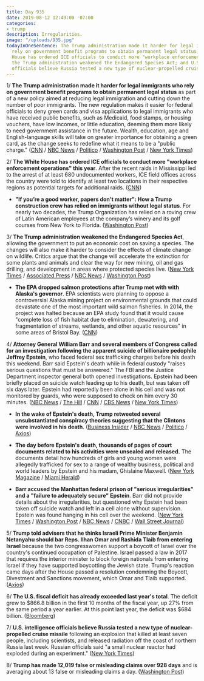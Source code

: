 ```yaml
---
title: Day 935
date: 2019-08-12 12:49:00 -07:00
categories:
- trump
description: Irregularities.
image: "/uploads/935.jpg"
todayInOneSentence: The Trump administration made it harder for legal immigrants who
  rely on government benefit programs to obtain permanent legal status; the White
  House has ordered ICE officials to conduct more "workplace enforcement operations";
  the Trump administration weakened the Endangered Species Act; and U.S. intelligence
  officials believe Russia tested a new type of nuclear-propelled cruise missile.
---
```


1/ **The Trump administration made it harder for legal immigrants who rely on government benefit programs to obtain permanent legal status** as part of a new policy aimed at reducing legal immigration and cutting down the number of poor immigrants. The new regulation makes it easier for federal officials to deny green cards and visa applications to legal immigrants who have received public benefits, such as Medicaid, food stamps, or housing vouchers, have low incomes, or little education, deeming them more likely to need government assistance in the future. Wealth, education, age and English-language skills will take on greater importance for obtaining a green card, as the change seeks to redefine what it means to be a "public charge." ([CNN](https://www.cnn.com/2019/08/12/politics/legal-immigration-public-charge/index.html) / [NBC News](https://www.nbcnews.com/politics/politics-news/trump-administration-make-it-harder-low-income-immigrants-stay-n1041316) / [Politico](https://www.politico.com/story/2019/08/12/trumop-immigration-public-benefits-1413690) / [Washington Post](https://www.washingtonpost.com/immigration/trump-administration-aims-to-make-citizenship-more-difficult-for-immigrants-who-rely-on-public-assistance/2019/08/12/fe3f8162-b565-11e9-8949-5f36ff92706e_story.html) / [New York Times](https://www.nytimes.com/2019/08/12/us/politics/trump-immigration-policy.html))

2/ **The White House has ordered ICE officials to conduct more "workplace enforcement operations" this year**. After the recent raids in Mississippi led to the arrest of at least 680 undocumented workers, ICE field offices across the country were told to identify at least two locations in their respective regions as potential targets for additional raids. ([CNN](https://www.cnn.com/2019/08/09/politics/white-house-expanding-ice-raids/index.html))

* **"If you’re a good worker, papers don't matter": How a Trump construction crew has relied on immigrants without legal status**. For nearly two decades, the Trump Organization has relied on a roving crew of Latin American employees at the company’s winery and its golf courses from New York to Florida. ([Washington Post](https://www.washingtonpost.com/politics/if-youre-a-good-worker-papers-dont-matter-how-a-trump-construction-crew-has-relied-on-immigrants-without-legal-status/2019/08/09/cf59014a-b3ab-11e9-8e94-71a35969e4d8_story.html))

3/ **The Trump administration weakened the Endangered Species Act**, allowing the government to put an economic cost on saving a species. The changes will also make it harder to consider the effects of climate change on wildlife. Critics argue that the change will accelerate the extinction for some plants and animals and clear the way for new mining, oil and gas drilling, and development in areas where protected species live. ([New York Times](https://www.nytimes.com/2019/08/12/climate/endangered-species-act-changes.html) / [Associated Press](https://apnews.com/9bf4541d89e6444783814e53302ce479) / [NBC News](https://www.nbcnews.com/politics/donald-trump/trump-administration-overhaul-endangered-species-act-n1041426) / [Washington Post](https://www.washingtonpost.com/climate-environment/2019/08/12/new-trump-rules-weaken-wildlife-protections/))

* **The EPA dropped salmon protections after Trump met with with Alaska's governor**. EPA scientists were planning to oppose a controversial Alaska mining project on environmental grounds that could devastate one of the most important wild salmon fisheries. In 2014, the project was halted because an EPA study found that it would cause "complete loss of fish habitat due to elimination, dewatering, and fragmentation of streams, wetlands, and other aquatic resources" in some areas of Bristol Bay. ([CNN](https://www.cnn.com/2019/08/09/us/epa-alaska-pebble-mine-salmon-invs/index.html))

4/ **Attorney General William Barr and several members of Congress called for an investigation following the apparent suicide of billionaire pedophile Jeffrey Epstein**, who faced federal sex trafficking charges before his death this weekend. Barr said Epstein's death while in federal custody "raises serious questions that must be answered." The FBI and the Justice Department inspector general both opened investigations. Epstein had been briefly placed on suicide watch leading up to his death, but was taken off six days later. Epstein had reportedly been alone in his cell and was not monitored by guards, who were supposed to check on him every 30 minutes. ([NBC News](https://www.nbcnews.com/politics/politics-news/ocasio-cortez-demands-answers-after-epstein-found-dead-apparent-suicide-n1041101) / [The Hill](https://thehill.com/homenews/administration/456959-attorney-general-barr-appalled-by-epstein-death-in-federal-custody) / [CNN](https://edition.cnn.com/2019/08/10/politics/bill-barr-jeffrey-epstein-justice-department-investigation/) / [CBS News](https://www.cbsnews.com/news/jeffrey-epstein-apparent-suicide-senator-ben-sasse-calls-for-justice-department-investigation-today-2019-08-10/) / [New York Times](https://www.nytimes.com/2019/08/11/nyregion/epstein-death-manhattan-correctional-center.html))

* **In the wake of Epstein's death, Trump retweeted several unsubstantiated conspiracy theories suggesting that the Clintons were involved in his death**. ([Business Insider](https://www.businessinsider.com/trump-spreads-jeffrey-epstein-conspiracy-theory-about-clintons-2019-8) / [NBC News](https://www.nbcnews.com/politics/donald-trump/trump-retweets-epstein-conspiracy-theory-claiming-clinton-connection-n1041146) / [Politico](https://www.politico.com/story/2019/08/10/trump-retweets-epstein-conspiracy-theories-1456305) / [Axios](https://www.axios.com/trump-jeffrey-epstein-clinton-conspiracy-tweet-fd38c744-53a4-4f03-ac46-39c226181231.html))

* **The day before Epstein's death, thousands of pages of court documents related to his activities were unsealed and released.** The documents detail how hundreds of girls and young women were allegedly trafficked for sex to a range of wealthy business, political and world leaders by Epstein and his madam, Ghislaine Maxwell. ([New York Magazine](http://nymag.com/intelligencer/2019/08/what-the-unsealed-epstein-documents-reveal-about-trump.html) / [Miami Herald](https://www.miamiherald.com/news/state/florida/article233704797.html))

* **Barr accused the Manhattan federal prison of "serious irregularities" and a "failure to adequately secure" Epstein**. Barr did not provide details about the irregularities, but questioned why Epstein had been taken off suicide watch and left in a cell alone without supervision. Epstein was found hanging in his cell over the weekend. ([New York Times](https://www.nytimes.com/2019/08/12/nyregion/epstein-barr.html) / [Washington Post](https://www.washingtonpost.com/national-security/attorney-general-rips-failure-of-prison-officials-to-keep-epstein-alive-vows-to-investigate-co-conspirators/2019/08/12/61e9c570-bd08-11e9-b873-63ace636af08_story.html) / [NBC News](https://www.nbcnews.com/news/us-news/jail-where-jeffrey-epstein-died-had-serious-irregularities-ag-barr-n1041421) / [CNBC](https://www.cnbc.com/2019/08/12/bill-barr-blasts-jail-where-jeffrey-epstein-killed-himself.html) / [Wall Street Journal](https://www.wsj.com/articles/there-were-serious-irregularities-at-federal-jail-where-jeffrey-epstein-died-barr-says-11565622895))

5/ **Trump told advisers that he thinks Israeli Prime Minister Benjamin Netanyahu should bar Reps. Ilhan Omar and Rashida Tlaib from entering Israel** because the two congresswomen support a boycott of Israel over the country's continued occupation of Palestine. Israel passed a law in 2017 that requires the interior minister to block foreign nationals from entering Israel if they have supported boycotting the Jewish state. Trump's reaction came days after the House passed a resolution condemning the Boycott, Divestment and Sanctions movement, which Omar and Tlaib supported. ([Axios](https://www.axios.com/trump-tells-advisers-israel-should-bar-entry-omar-tlaib-a5a1977b-9862-420c-bf01-fa1936b0eec4.html))

6/ **The U.S. fiscal deficit has already exceeded last year's total**. The deficit grew to $866.8 billion in the first 10 months of the fiscal year, up 27% from the same period a year earlier. At this point last year, the deficit was $684 billion. ([Bloomberg](https://www.bloomberg.com/news/articles/2019-08-12/u-s-budget-deficit-already-exceeds-last-year-s-total-figure))

7/ **U.S. intelligence officials believe Russia tested a new type of nuclear-propelled cruise missile** following an explosion that killed at least seven people, including scientists, and released radiation off the coast of northern Russia last week. Russian officials said "a small nuclear reactor had exploded during an experiment." ([New York Times](https://www.nytimes.com/2019/08/12/world/europe/russia-nuclear-accident-putin.html))

8/ **Trump has made 12,019 false or misleading claims over 928 days** and is averaging about 13 false or misleading claims a day. ([Washington Post](https://www.washingtonpost.com/politics/2019/08/12/president-trump-has-made-false-or-misleading-claims-over-days/))
